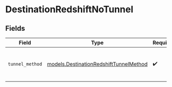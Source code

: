 # DestinationRedshiftNoTunnel


## Fields

| Field                                                                                  | Type                                                                                   | Required                                                                               | Description                                                                            |
| -------------------------------------------------------------------------------------- | -------------------------------------------------------------------------------------- | -------------------------------------------------------------------------------------- | -------------------------------------------------------------------------------------- |
| `tunnel_method`                                                                        | [models.DestinationRedshiftTunnelMethod](../models/destinationredshifttunnelmethod.md) | :heavy_check_mark:                                                                     | No ssh tunnel needed to connect to database                                            |